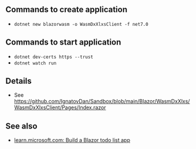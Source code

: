 ## Commands to create application

- `dotnet new blazorwasm -o WasmDxXlxsClient -f net7.0`

## Commands to start application

- `dotnet dev-certs https --trust`
- `dotnet watch run`

## Details

- See https://github.com/IgnatovDan/Sandbox/blob/main/Blazor/WasmDxXlxs/WasmDxXlxsClient/Pages/Index.razor

## See also

- [learn.microsoft.com: Build a Blazor todo list app](https://learn.microsoft.com/en-us/aspnet/core/blazor/tutorials/build-a-blazor-app?view=aspnetcore-7.0&pivots=webassembly)
